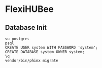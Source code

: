 FlexiHUBee
==========


Database Init
------------------

    su postgres
    psql 
    CREATE USER system WITH PASSWORD 'system';
    CREATE DATABASE system OWNER system;
    \q
    vendor/bin/phinx migrate


